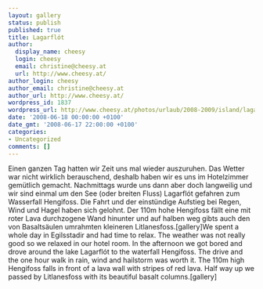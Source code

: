 ```yaml
---
layout: gallery
status: publish
published: true
title: Lagarflót
author:
  display_name: cheesy
  login: cheesy
  email: christine@cheesy.at
  url: http://www.cheesy.at/
author_login: cheesy
author_email: christine@cheesy.at
author_url: http://www.cheesy.at/
wordpress_id: 1837
wordpress_url: http://www.cheesy.at/photos/urlaub/2008-2009/island/lagarflot/
date: '2008-06-18 00:00:00 +0100'
date_gmt: '2008-06-17 22:00:00 +0100'
categories:
- Uncategorized
comments: []
---
```

<!--:de-->Einen ganzen Tag hatten wir Zeit uns mal wieder auszuruhen. Das Wetter war nicht wirklich berauschend, deshalb haben wir es uns im Hotelzimmer gemütlich gemacht. Nachmittags wurde uns dann aber doch langweilig und wir sind einmal um den See (oder breiten Fluss) Lagarflót gefahren zum Wasserfall Hengifoss. Die Fahrt und der einstündige Aufstieg bei Regen, Wind und Hagel haben sich gelohnt. Der 110m hohe Hengifoss fällt eine mit roter Lava durchzogene Wand hinunter und auf halben weg gibts auch den von Basaltsäulen umrahmten kleineren Litlanesfoss.[gallery]<!--:--><!--:en-->We spent a whole day in Egilsstadir and had time to relax. The weather was not really good so we relaxed in our hotel room. In the afternoon we got bored and drove around the lake Lagarflót to the waterfall Hengifoss. The drive and the one hour walk in rain, wind and hailstorm was worth it. The 110m high Hengifoss falls in front of a lava wall with stripes of red lava. Half way up we passed by Litlanesfoss with its beautiful basalt columns.[gallery]<!--:-->
